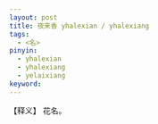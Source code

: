 ```yaml
---     
layout: post    
title: 夜来香 yhalexian / yhalexiang       
tags:    
  - <名>     
pinyin:       
  - yhalexian    
  - yhalexiang   
  - yelaixiang       
keyword:     
---    
```


【释义】 花名。    


